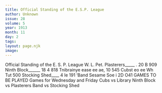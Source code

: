 ```yaml
---
title: Official Standing of the E.S.P. League
author: Unknown
issue: 28
volume: 5
year: 1913
month: 11
day: 2
tags:
layout: page.njk
image:
---
```

Official Standing of the E. S. P. League   W. L. Pet. Plasterers_____ . 20 B 909 Ninth Block______ 18 4 818 Tnibrainye ease ee ae, 10 545 Cubst eo ee Wh Tut 500 Stocking Shed____ 4 le 191 ‘Band Sesame Soe i 2D O41 GAMES TO BE PLAYED Games for Wednesday and Friday Cubs vs Library Ninth Block vs Plasterers Band vs Stocking Shed 




